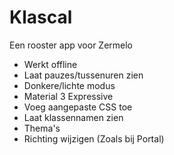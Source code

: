 # Klascal

Een rooster app voor Zermelo

- Werkt offline
- Laat pauzes/tussenuren zien
- Donkere/lichte modus
- Material 3 Expressive
- Voeg aangepaste CSS toe
- Laat klassennamen zien
- Thema's
- Richting wijzigen (Zoals bij Portal)
